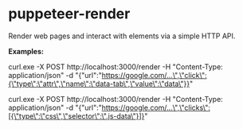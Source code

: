 # puppeteer-render

Render web pages and interact with elements via a simple HTTP API.

**Examples:**

curl.exe -X POST http://localhost:3000/render -H "Content-Type: application/json" -d "{\"url\":\"https://google.com/...\",\"click\":{\"type\":\"attr\",\"name\":\"data-tab\",\"value\":\"data\"}}"


curl.exe -X POST http://localhost:3000/render -H "Content-Type: application/json" -d "{\"url\":\"https://google.com/...\",\"clicks\":[{\"type\":\"css\",\"selector\":\".js-data\"}]}"
